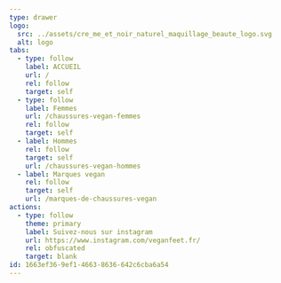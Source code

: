 ```yaml
---
type: drawer
logo:
  src: ../assets/cre_me_et_noir_naturel_maquillage_beaute_logo.svg
  alt: logo
tabs:
  - type: follow
    label: ACCUEIL
    url: /
    rel: follow
    target: self
  - type: follow
    label: Femmes
    url: /chaussures-vegan-femmes
    rel: follow
    target: self
  - label: Hommes
    rel: follow
    target: self
    url: /chaussures-vegan-hommes
  - label: Marques vegan
    rel: follow
    target: self
    url: /marques-de-chaussures-vegan
actions:
  - type: follow
    theme: primary
    label: Suivez-nous sur instagram
    url: https://www.instagram.com/veganfeet.fr/
    rel: obfuscated
    target: blank
id: 1663ef36-9ef1-4663-8636-642c6cba6a54
---
```

